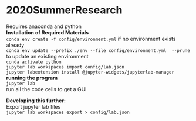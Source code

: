 # 2020SummerResearch 
Requires anaconda and python  
**Installation of Required Materials**  
`conda env create -f config/environment.yml` if no environment exists already  
`conda env update --prefix ./env --file config/environment.yml  --prune` to update an existing environment  
`conda activate python`  
`jupyter lab workspaces import config/lab.json`  
`jupyter labextension install @jupyter-widgets/jupyterlab-manager`        
**running the program**  
`jupyter lab`  
run all the code cells to get a GUI


**Developing this further:**  
Export jupyter lab files  
`jupyter lab workspaces export > config/lab.json`  

